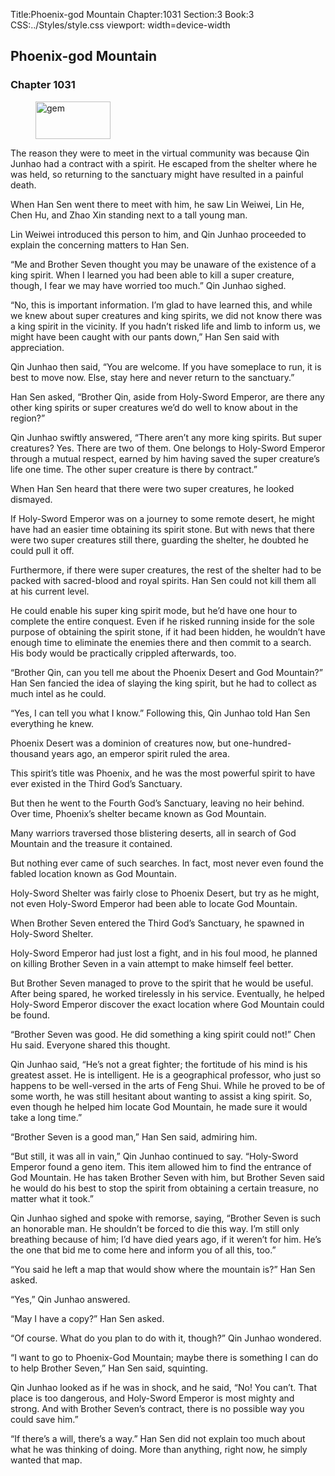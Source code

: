 Title:Phoenix-god Mountain 
Chapter:1031 
Section:3 
Book:3 
CSS:../Styles/style.css 
viewport: width=device-width
  
## Phoenix-god Mountain
### Chapter 1031
  
<figure>
	<img src="../Images/gem.gif" alt="gem" id="gem" width="120" height="60" />
</figure>
  

  
The reason they were to meet in the virtual community was because Qin Junhao had a contract with a spirit. He escaped from the shelter where he was held, so returning to the sanctuary might have resulted in a painful death.

When Han Sen went there to meet with him, he saw Lin Weiwei, Lin He, Chen Hu, and Zhao Xin standing next to a tall young man.

Lin Weiwei introduced this person to him, and Qin Junhao proceeded to explain the concerning matters to Han Sen.

“Me and Brother Seven thought you may be unaware of the existence of a king spirit. When I learned you had been able to kill a super creature, though, I fear we may have worried too much.” Qin Junhao sighed.

“No, this is important information. I’m glad to have learned this, and while we knew about super creatures and king spirits, we did not know there was a king spirit in the vicinity. If you hadn’t risked life and limb to inform us, we might have been caught with our pants down,” Han Sen said with appreciation.

Qin Junhao then said, “You are welcome. If you have someplace to run, it is best to move now. Else, stay here and never return to the sanctuary.”

Han Sen asked, “Brother Qin, aside from Holy-Sword Emperor, are there any other king spirits or super creatures we’d do well to know about in the region?”

Qin Junhao swiftly answered, “There aren’t any more king spirits. But super creatures? Yes. There are two of them. One belongs to Holy-Sword Emperor through a mutual respect, earned by him having saved the super creature’s life one time. The other super creature is there by contract.”

When Han Sen heard that there were two super creatures, he looked dismayed.

If Holy-Sword Emperor was on a journey to some remote desert, he might have had an easier time obtaining its spirit stone. But with news that there were two super creatures still there, guarding the shelter, he doubted he could pull it off.

Furthermore, if there were super creatures, the rest of the shelter had to be packed with sacred-blood and royal spirits. Han Sen could not kill them all at his current level.

He could enable his super king spirit mode, but he’d have one hour to complete the entire conquest. Even if he risked running inside for the sole purpose of obtaining the spirit stone, if it had been hidden, he wouldn’t have enough time to eliminate the enemies there and then commit to a search. His body would be practically crippled afterwards, too.

“Brother Qin, can you tell me about the Phoenix Desert and God Mountain?” Han Sen fancied the idea of slaying the king spirit, but he had to collect as much intel as he could.

“Yes, I can tell you what I know.” Following this, Qin Junhao told Han Sen everything he knew.

Phoenix Desert was a dominion of creatures now, but one-hundred-thousand years ago, an emperor spirit ruled the area.

This spirit’s title was Phoenix, and he was the most powerful spirit to have ever existed in the Third God’s Sanctuary.

But then he went to the Fourth God’s Sanctuary, leaving no heir behind. Over time, Phoenix’s shelter became known as God Mountain.

Many warriors traversed those blistering deserts, all in search of God Mountain and the treasure it contained.

But nothing ever came of such searches. In fact, most never even found the fabled location known as God Mountain.

Holy-Sword Shelter was fairly close to Phoenix Desert, but try as he might, not even Holy-Sword Emperor had been able to locate God Mountain.

When Brother Seven entered the Third God’s Sanctuary, he spawned in Holy-Sword Shelter.

Holy-Sword Emperor had just lost a fight, and in his foul mood, he planned on killing Brother Seven in a vain attempt to make himself feel better.

But Brother Seven managed to prove to the spirit that he would be useful. After being spared, he worked tirelessly in his service. Eventually, he helped Holy-Sword Emperor discover the exact location where God Mountain could be found.

“Brother Seven was good. He did something a king spirit could not!” Chen Hu said. Everyone shared this thought.

Qin Junhao said, “He’s not a great fighter; the fortitude of his mind is his greatest asset. He is intelligent. He is a geographical professor, who just so happens to be well-versed in the arts of Feng Shui. While he proved to be of some worth, he was still hesitant about wanting to assist a king spirit. So, even though he helped him locate God Mountain, he made sure it would take a long time.”

“Brother Seven is a good man,” Han Sen said, admiring him.

“But still, it was all in vain,” Qin Junhao continued to say. “Holy-Sword Emperor found a geno item. This item allowed him to find the entrance of God Mountain. He has taken Brother Seven with him, but Brother Seven said he would do his best to stop the spirit from obtaining a certain treasure, no matter what it took.”

Qin Junhao sighed and spoke with remorse, saying, “Brother Seven is such an honorable man. He shouldn’t be forced to die this way. I’m still only breathing because of him; I’d have died years ago, if it weren’t for him. He’s the one that bid me to come here and inform you of all this, too.”

“You said he left a map that would show where the mountain is?” Han Sen asked.

“Yes,” Qin Junhao answered.

“May I have a copy?” Han Sen asked.

“Of course. What do you plan to do with it, though?” Qin Junhao wondered.

“I want to go to Phoenix-God Mountain; maybe there is something I can do to help Brother Seven,” Han Sen said, squinting.

Qin Junhao looked as if he was in shock, and he said, “No! You can’t. That place is too dangerous, and Holy-Sword Emperor is most mighty and strong. And with Brother Seven’s contract, there is no possible way you could save him.”

“If there’s a will, there’s a way.” Han Sen did not explain too much about what he was thinking of doing. More than anything, right now, he simply wanted that map.
